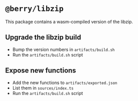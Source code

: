 # `@berry/libzip`

This package contains a wasm-compiled version of the libzip.

## Upgrade the libzip build

- Bump the version numbers in `artifacts/build.sh`
- Run the `artifacts/build.sh` script

## Expose new functions

- Add the new functions to `artifacts/exported.json`
- List them in `sources/index.ts`
- Run the `artifacts/build.sh` script
